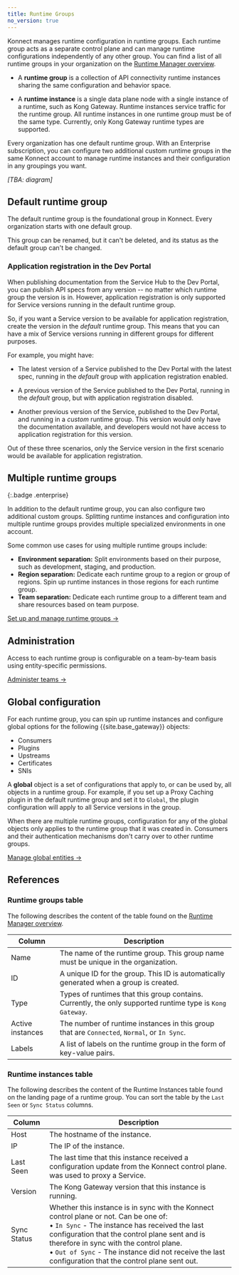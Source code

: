 ```yaml
---
title: Runtime Groups
no_version: true
---
```


Konnect manages runtime configuration in runtime groups. Each runtime group acts
as a separate control plane and can manage runtime configurations independently
of any other group. You can find a list of all runtime groups in your organization
on the [Runtime Manager overview](https://konnect.konghq.com/runtime-manager/).

* A **runtime group** is a collection of API connectivity runtime instances
sharing the same configuration and behavior space.

* A **runtime instance** is a single data plane node with a single instance of
a runtime, such as Kong Gateway. Runtime instances service traffic for the runtime
group. All runtime instances in one runtime group
must be of the same type. Currently, only Kong Gateway runtime types are supported.

Every organization has one default runtime group. With an Enterprise subscription,
you can configure two additional custom runtime groups in the same Konnect
account to manage runtime instances and their configuration in any groupings
you want.

_[TBA: diagram]_

## Default runtime group

The default runtime group is the foundational group in Konnect. Every
organization starts with one default group.

This group can be renamed, but it can't be deleted, and its status as the default
group can't be changed.

### Application registration in the Dev Portal

When publishing documentation from the Service Hub to the Dev Portal, you can
publish API specs from any version -- no matter which runtime group the version
is in. However, application registration is only supported for Service versions
running in the default runtime group.

So, if you want a Service version to be available for application registration,
create the version in the *default* runtime group. This means that you can have a
mix of Service versions running in different groups for different purposes.

For example, you might have:

* The latest version of a Service published to the Dev Portal with the latest
spec, running in the *default* group with application registration enabled.

* A previous version of the Service published to the Dev Portal,
running in the *default* group, but with application registration disabled.

* Another previous version of the Service, published to the Dev Portal, and
running in a *custom* runtime group. This version would only have the documentation
available, and developers would not have access to application registration for
this version.

Out of these three scenarios, only the Service version in the first scenario
would be available for application registration.

## Multiple runtime groups
{:.badge .enterprise}

In addition to the default runtime group, you can also configure two additional
custom groups. Splitting runtime instances and configuration into multiple
runtime groups provides multiple specialized environments in one account.

Some common use cases for using multiple runtime groups include:

* **Environment separation:** Split environments based on their purpose, such as
development, staging, and production.
* **Region separation:** Dedicate each runtime group to a region or group of
regions. Spin up runtime instances in those regions for each runtime group.
* **Team separation:** Dedicate each runtime group to a different team and share
resources based on team purpose.

[Set up and manage runtime groups &rarr;](/konnect/configure/runtime-manager/runtime-groups/manage)

## Administration

Access to each runtime group is configurable on a team-by-team basis using
entity-specific permissions.

[Administer teams &rarr;](/link)

## Global configuration

For each runtime group, you can spin up runtime instances and configure global
options for the following {{site.base_gateway}} objects:
* Consumers
* Plugins
* Upstreams
* Certificates
* SNIs

A **global** object is a set of configurations that apply to, or can be used
by, all objects in a runtime group. For example, if you set up a Proxy Caching
plugin in the default runtime group and set it to `Global`,
the plugin configuration will apply to all Service versions in the group.

When there are multiple runtime groups, configuration for any of the global
objects only applies to the runtime group that it was created in. Consumers and
their authentication mechanisms don't carry over to other runtime groups.

[Manage global entities &rarr;](/konnect/configure/runtime-manager/manage-entities)

## References

### Runtime groups table

The following describes the content of the table found on the [Runtime Manager overview](https://konnect.konghq.com/runtime-manager/).

Column | Description
-------|-------------
Name | The name of the runtime group. This group name must be unique in the organization.
ID | A unique ID for the group. This ID is automatically generated when a group is created.
Type | Types of runtimes that this group contains. Currently, the only supported runtime type is `Kong Gateway`.
Active instances | The number of runtime instances in this group that are `Connected`, `Normal`, or `In Sync`.
Labels | A list of labels on the runtime group in the form of key-value pairs.

<!--State | The status of the runtime group. Can be one of: <br> &#8226; `initializing` - The group is currently being provisioned. <br> &#8226; `deployed` - The group has been provisioned and is available for use.-->

### Runtime instances table

The following describes the content of the Runtime Instances table found on the landing page of a runtime group.
You can sort the table by the `Last Seen` or `Sync Status` columns.

Column | Description
-------|-------------
Host | The hostname of the instance.
IP | The IP of the instance.
Last Seen | The last time that this instance received a configuration update from the Konnect control plane. was used to proxy a Service.
Version | The Kong Gateway version that this instance is running.
Sync Status | Whether this instance is in sync with the Konnect control plane or not. Can be one of: <br> &#8226; `In Sync` - The instance has received the last configuration that the control plane sent and is therefore in sync with the control plane. <br> &#8226; `Out of Sync` - The instance did not receive the last configuration that the control plane sent out.
